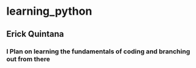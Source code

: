 # learning_python
## Erick Quintana
### I Plan on learning the fundamentals of coding and branching out from there

